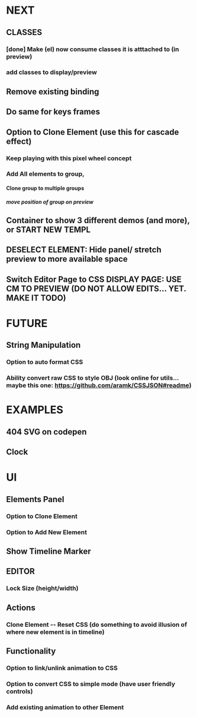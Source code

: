 # NEXT

## CLASSES
### [done] Make (el) now consume classes it is atttached to (in preview)
### add classes to display/preview
## Remove existing binding
## Do same for keys frames

## Option to Clone Element (use this for cascade effect)
### Keep playing with this pixel wheel concept
### Add All elements to group,
#### Clone group to multiple groups
##### move position of group on preview

## Container to show 3 different demos (and more), or START NEW TEMPL
## DESELECT ELEMENT: Hide panel/ stretch preview to more available space
## Switch Editor Page to CSS DISPLAY PAGE: USE CM TO PREVIEW (DO NOT ALLOW EDITS... YET. MAKE IT TODO)

# FUTURE
## String Manipulation
### Option to auto format CSS
### Ability convert raw CSS to style OBJ (look online for utils... maybe this one: https://github.com/aramk/CSSJSON#readme)

# EXAMPLES
## 404 SVG on codepen
## Clock

# UI
## Elements Panel
### Option to Clone Element
### Option to Add New Element
## Show Timeline Marker
## EDITOR
### Lock Size (height/width)

## Actions
### Clone Element -- Reset CSS (do something to avoid illusion of where new element is in timeline)

## Functionality
### Option to link/unlink animation to CSS
### Option to convert CSS to simple mode (have user friendly controls)
### Add existing animation to other Element